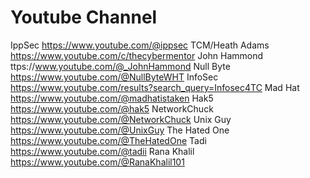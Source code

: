 # Youtube Channel

IppSec https://www.youtube.com/@ippsec
TCM/Heath Adams https://www.youtube.com/c/thecybermentor
John Hammond ttps://www.youtube.com/@_JohnHammond
Null Byte https://www.youtube.com/@NullByteWHT
InfoSec https://www.youtube.com/results?search_query=Infosec4TC
Mad Hat https://www.youtube.com/@madhatistaken
Hak5 https://www.youtube.com/@hak5
NetworkChuck https://www.youtube.com/@NetworkChuck
Unix Guy https://www.youtube.com/@UnixGuy
The Hated One https://www.youtube.com/@TheHatedOne
Tadi https://www.youtube.com/@tadii
Rana Khalil https://www.youtube.com/@RanaKhalil101
